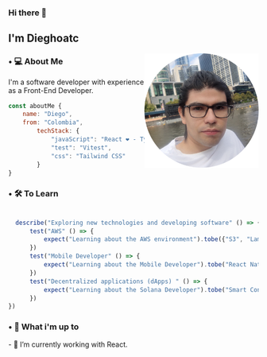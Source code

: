 ### Hi there 👀 <h2> I'm Dieghoatc</h2>
<img align='right' src="https://raw.githubusercontent.com/Dieghoatc/dieghoatc/main/assets/pic_dieghoatc.png" width="230">

<h3> • 💻 About Me </h3>

I'm a software developer with experience as a Front-End Developer. 

```js
const aboutMe {
    name: "Diego",
    from: "Colombia",
        techStack: {
            "javaScript": "React ❤️ - TypeScript",
            "test": "Vitest",
            "css": "Tailwind CSS"
        }
}
```
<h3> • 🛠 To Learn</h3>

```js

  describe("Exploring new technologies and developing software" () => {
      test("AWS" () => {
          expect("Learning about the AWS environment").tobe({"S3", "Lambda"})
      })
      test("Mobile Developer" () => {
          expect("Learning about the Mobile Developer").tobe("React Native")
      })
      test("Decentralized applications (dApps) " () => {
          expect("Learning about the Solana Developer").tobe("Smart Contracts whith Solana")
      })
})
```
<h3> • 🧠 What i'm up to</h3>
- 👾 I’m currently working with React.
